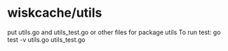 # wiskcache/utils 
put utils.go and utils_test.go or other files for package utils
To run test:
go test -v utils.go utils_test.go
